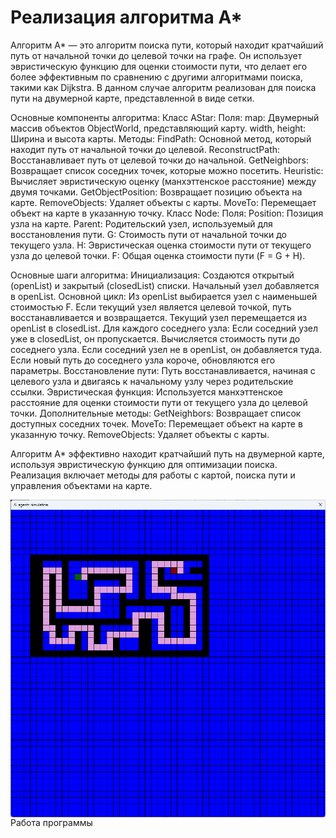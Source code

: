 <h1>Реализация алгоритма A*</h1>
<p></p>Алгоритм A* — это алгоритм поиска пути, который находит кратчайший путь от начальной точки до целевой точки на графе. Он использует эвристическую функцию для оценки стоимости пути, что делает его более эффективным по сравнению с другими алгоритмами поиска, такими как Dijkstra. В данном случае алгоритм реализован для поиска пути на двумерной карте, представленной в виде сетки.

Основные компоненты алгоритма:
Класс AStar:
Поля:
map: Двумерный массив объектов ObjectWorld, представляющий карту.
width, height: Ширина и высота карты.
Методы:
FindPath: Основной метод, который находит путь от начальной точки до целевой.
ReconstructPath: Восстанавливает путь от целевой точки до начальной.
GetNeighbors: Возвращает список соседних точек, которые можно посетить.
Heuristic: Вычисляет эвристическую оценку (манхэттенское расстояние) между двумя точками.
GetObjectPosition: Возвращает позицию объекта на карте.
RemoveObjects: Удаляет объекты с карты.
MoveTo: Перемещает объект на карте в указанную точку.
Класс Node:
Поля:
Position: Позиция узла на карте.
Parent: Родительский узел, используемый для восстановления пути.
G: Стоимость пути от начальной точки до текущего узла.
H: Эвристическая оценка стоимости пути от текущего узла до целевой точки.
F: Общая оценка стоимости пути (F = G + H).

Основные шаги алгоритма:
Инициализация:
Создаются открытый (openList) и закрытый (closedList) списки.
Начальный узел добавляется в openList.
Основной цикл:
Из openList выбирается узел с наименьшей стоимостью F.
Если текущий узел является целевой точкой, путь восстанавливается и возвращается.
Текущий узел перемещается из openList в closedList.
Для каждого соседнего узла:
Если соседний узел уже в closedList, он пропускается.
Вычисляется стоимость пути до соседнего узла.
Если соседний узел не в openList, он добавляется туда.
Если новый путь до соседнего узла короче, обновляются его параметры.
Восстановление пути:
Путь восстанавливается, начиная с целевого узла и двигаясь к начальному узлу через родительские ссылки.
Эвристическая функция:
Используется манхэттенское расстояние для оценки стоимости пути от текущего узла до целевой точки.
Дополнительные методы:
GetNeighbors: Возвращает список доступных соседних точек.
MoveTo: Перемещает объект на карте в указанную точку.
RemoveObjects: Удаляет объекты с карты.

Алгоритм A* эффективно находит кратчайший путь на двумерной карте, используя эвристическую функцию для оптимизации поиска. Реализация включает методы для работы с картой, поиска пути и управления объектами на карте.
</p>
<p><img alt="" src="https://github.com/Sergey-94/heuristic-a-star-algorithm/blob/master/image.png" style="float:left; margin-right:10px" /></p>
<p>Работа программы</p>
